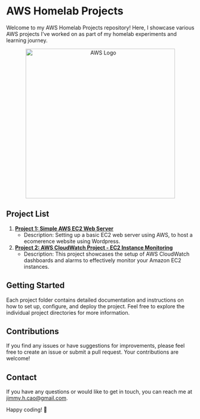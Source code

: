 # AWS Homelab Projects

Welcome to my AWS Homelab Projects repository! Here, I showcase various AWS projects I've worked on as part of my homelab experiments and learning journey.

<p align="center">
  <img src="https://i.imgur.com/ajz5Abs.png" width="400" alt="AWS Logo">
</p>

## Project List

1. [**Project 1: Simple AWS EC2 Web Server**](AWS-EC2-WordPress-E-commerce.md)
   - Description: Setting up a basic EC2 web server using AWS, to host a ecomerence website using Wordpress.
2. [**Project 2: AWS CloudWatch Project - EC2 Instance Monitoring**](CloudWatch.md)
   - Description: This project showcases the setup of AWS CloudWatch dashboards and alarms to effectively monitor your Amazon EC2 instances.


## Getting Started

Each project folder contains detailed documentation and instructions on how to set up, configure, and deploy the project. Feel free to explore the individual project directories for more information.

## Contributions

If you find any issues or have suggestions for improvements, please feel free to create an issue or submit a pull request. Your contributions are welcome!

## Contact

If you have any questions or would like to get in touch, you can reach me at [jimmy.h.cao@gmail.com](mailto:jimmy.h.cao@gmail.com).

Happy coding! 🚀
